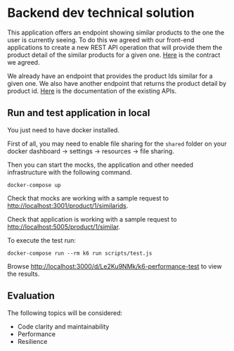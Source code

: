 # Backend dev technical solution
This application offers an endpoint showing similar products to the one the user is currently seeing. To do this we agreed with our front-end applications to create a new REST API operation that will provide them the product detail of the similar products for a given one. [Here](./similarProducts.yaml) is the contract we agreed. 

We already have an endpoint that provides the product Ids similar for a given one. We also have another endpoint that returns the product detail by product id. [Here](./existingApis.yaml) is the documentation of the existing APIs.

## Run and test application in local 
You just need to have docker installed.

First of all, you may need to enable file sharing for the `shared` folder on your docker dashboard -> settings -> resources -> file sharing.

Then you can start the mocks, the application and other needed infrastructure with the following command.
```
docker-compose up
```
Check that mocks are working with a sample request to [http://localhost:3001/product/1/similarids](http://localhost:3001/product/1/similarids).

Check that application is working with a sample request to [http://localhost:5005/product/1/similar](http://localhost:5005/product/1/similar).

To execute the test run:
```
docker-compose run --rm k6 run scripts/test.js
```
Browse [http://localhost:3000/d/Le2Ku9NMk/k6-performance-test](http://localhost:3000/d/Le2Ku9NMk/k6-performance-test) to view the results.

## Evaluation
The following topics will be considered:
- Code clarity and maintainability
- Performance
- Resilience
